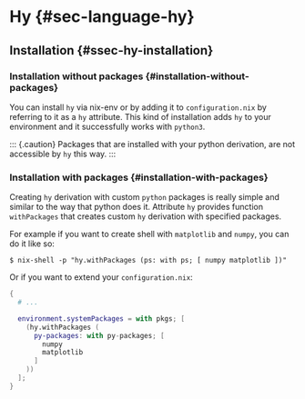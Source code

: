 # Hy {#sec-language-hy}

## Installation {#ssec-hy-installation}

### Installation without packages {#installation-without-packages}

You can install `hy` via nix-env or by adding it to `configuration.nix` by referring to it as a `hy` attribute. This kind of installation adds `hy` to your environment and it successfully works with `python3`.

::: {.caution}
Packages that are installed with your python derivation, are not accessible by `hy` this way.
:::

### Installation with packages {#installation-with-packages}

Creating `hy` derivation with custom `python` packages is really simple and similar to the way that python does it. Attribute `hy` provides function `withPackages` that creates custom `hy` derivation with specified packages.

For example if you want to create shell with `matplotlib` and `numpy`, you can do it like so:

```ShellSession
$ nix-shell -p "hy.withPackages (ps: with ps; [ numpy matplotlib ])"
```

Or if you want to extend your `configuration.nix`:
```nix
{
  # ...

  environment.systemPackages = with pkgs; [
    (hy.withPackages (
      py-packages: with py-packages; [
        numpy
        matplotlib
      ]
    ))
  ];
}
```
